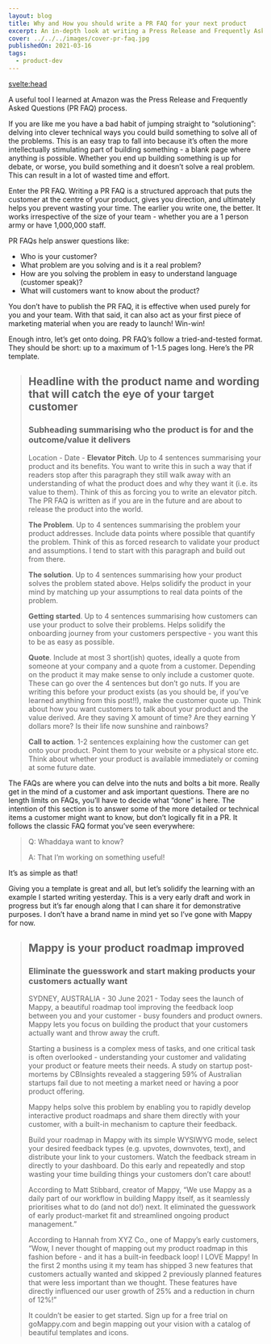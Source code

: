```yaml
---
layout: blog
title: Why and How you should write a PR FAQ for your next product
excerpt: An in-depth look at writing a Press Release and Frequently Asked Questions
cover: ../../../images/cover-pr-faq.jpg
publishedOn: 2021-03-16
tags:
  - product-dev
---
```


<svelte:head>

  <title>Why and How you should write a PR FAQ for your next product · stibbard.io</title>
  <meta name="og:title" content="Why and How you should write a PR FAQ for your next product · stibbard.io" />
  <meta property="og:url" content="https://www.stibbard.io/blog/pr-faq" />
  <meta name="og:description" content="An in-depth look at writing a Press Release and Frequently Asked Questions" />
  <meta name="description" content="An in-depth look at writing a Press Release and Frequently Asked Questions" />
  <meta property="twitter:title" content="Why and How you should write a PR FAQ for your next product · stibbard.io" />
  <meta property="twitter:url" content="https://www.stibbard.io/blog/pr-faq" />
  <meta name="twitter:description" content="An in-depth look at writing a Press Release and Frequently Asked Questions" />
</svelte:head>

A useful tool I learned at Amazon was the Press Release and Frequently Asked Questions (PR FAQ) process.

If you are like me you have a bad habit of jumping straight to “solutioning”: delving into clever technical ways you could build something to solve all of the problems. This is an easy trap to fall into because it’s often the more intellectually stimulating part of building something - a blank page where anything is possible. Whether you end up building something is up for debate, or worse, you build something and it doesn’t solve a real problem. This can result in a lot of wasted time and effort.

Enter the PR FAQ. Writing a PR FAQ is a structured approach that puts the customer at the centre of your product, gives you direction, and ultimately helps you prevent wasting your time. The earlier you write one, the better. It works irrespective of the size of your team - whether you are a 1 person army or have 1,000,000 staff.

PR FAQs help answer questions like:

- Who is your customer?
- What problem are you solving and is it a real problem?
- How are you solving the problem in easy to understand language (customer speak)?
- What will customers want to know about the product?

You don’t have to publish the PR FAQ, it is effective when used purely for you and your team. With that said, it can also act as your first piece of marketing material when you are ready to launch! Win-win!

Enough intro, let’s get onto doing. PR FAQ’s follow a tried-and-tested format. They should be short: up to a maximum of 1-1.5 pages long. Here’s the PR template.

> ## Headline with the product name and wording that will catch the eye of your target customer
>
> ### Subheading summarising who the product is for and the outcome/value it delivers
>
> Location - Date - **Elevator Pitch**. Up to 4 sentences summarising your product and its benefits. You want to write this in such a way that if readers stop after this paragraph they still walk away with an understanding of what the product does and why they want it (i.e. its value to them). Think of this as forcing you to write an elevator pitch. The PR FAQ is written as if you are in the future and are about to release the product into the world.
>
> **The Problem**. Up to 4 sentences summarising the problem your product addresses. Include data points where possible that quantify the problem. Think of this as forced research to validate your product and assumptions. I tend to start with this paragraph and build out from there.
>
> **The solution**. Up to 4 sentences summarising how your product solves the problem stated above. Helps solidify the product in your mind by matching up your assumptions to real data points of the problem.
>
> **Getting started**. Up to 4 sentences summarising how customers can use your product to solve their problems. Helps solidify the onboarding journey from your customers perspective - you want this to be as easy as possible.
>
> **Quote**. Include at most 3 short(ish) quotes, ideally a quote from someone at your company and a quote from a customer. Depending on the product it may make sense to only include a customer quote. These can go over the 4 sentences but don’t go nuts. If you are writing this before your product exists (as you should be, if you’ve learned anything from this post!!), make the customer quote up. Think about how you want customers to talk about your product and the value derived. Are they saving X amount of time? Are they earning Y dollars more? Is their life now sunshine and rainbows?
>
> **Call to action**. 1-2 sentences explaining how the customer can get onto your product. Point them to your website or a physical store etc. Think about whether your product is available immediately or coming at some future date.

The FAQs are where you can delve into the nuts and bolts a bit more. Really get in the mind of a customer and ask important questions. There are no length limits on FAQs, you’ll have to decide what “done” is here. The intention of this section is to answer some of the more detailed or technical items a customer might want to know, but don’t logically fit in a PR. It follows the classic FAQ format you’ve seen everywhere:

> Q: Whaddaya want to know?
>
> A: That I’m working on something useful!

It’s as simple as that!

Giving you a template is great and all, but let’s solidify the learning with an example I started writing yesterday. This is a very early draft and work in progress but it’s far enough along that I can share it for demonstrative purposes. I don’t have a brand name in mind yet so I’ve gone with Mappy for now.

> ## Mappy is your product roadmap improved
>
> ### Eliminate the guesswork and start making products your customers actually want
>
> SYDNEY, AUSTRALIA - 30 June 2021 - Today sees the launch of Mappy, a beautiful roadmap tool improving the feedback loop between you and your customer - busy founders and product owners. Mappy lets you focus on building the product that your customers actually want and throw away the cruft.
>
> Starting a business is a complex mess of tasks, and one critical task is often overlooked - understanding your customer and validating your product or feature meets their needs. A study on startup post-mortems by CBInsights revealed a staggering 59% of Australian startups fail due to not meeting a market need or having a poor product offering.
>
> Mappy helps solve this problem by enabling you to rapidly develop interactive product roadmaps and share them directly with your customer, with a built-in mechanism to capture their feedback.
>
> Build your roadmap in Mappy with its simple WYSIWYG mode, select your desired feedback types (e.g. upvotes, downvotes, text), and distribute your link to your customers. Watch the feedback stream in directly to your dashboard. Do this early and repeatedly and stop wasting your time building things your customers don’t care about!
>
> According to Matt Stibbard, creator of Mappy, “We use Mappy as a daily part of our workflow in building Mappy itself, as it seamlessly prioritises what to do (and not do!) next. It eliminated the guesswork of early product-market fit and streamlined ongoing product management.”
>
> According to Hannah from XYZ Co., one of Mappy’s early customers, “Wow, I never thought of mapping out my product roadmap in this fashion before - and it has a built-in feedback loop! I LOVE Mappy! In the first 2 months using it my team has shipped 3 new features that customers actually wanted and skipped 2 previously planned features that were less important than we thought. These features have directly influenced our user growth of 25% and a reduction in churn of 12%!”
>
> It couldn’t be easier to get started. Sign up for a free trial on goMappy.com and begin mapping out your vision with a catalog of beautiful templates and icons.
